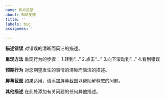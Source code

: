 ```yaml
---
name: BUG反馈
about: BUG反馈
title: ''
labels: bug
assignees: ''

---
```


**描述错误**
对错误的清晰而简洁的描述。

**重现方法**
重现行为的步骤：
1.转到“...”
2.点击“...”
3.向下滚动到“...”
4.看到错误

**预期行为**
对您期望发生的事情的清晰而简洁的描述。

**屏幕截图**
如果适用，请添加屏幕截图以帮助解释您的问题。

**其他描述**
在此处添加有关问题的任何其他描述。

